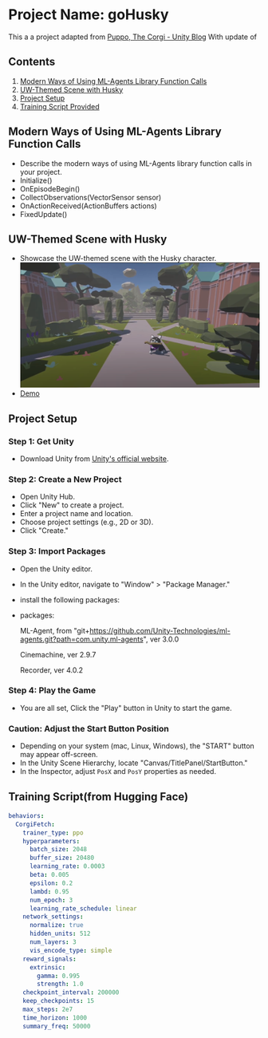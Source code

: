 # Project Name: goHusky

This a a project adapted from [Puppo, The Corgi - Unity Blog](https://blog.unity.com/engine-platform/puppo-the-corgi-cuteness-overload-with-the-unity-ml-agents-toolkit) With update of 

## Contents

1. [Modern Ways of Using ML-Agents Library Function Calls](#modern-ml-agents)
2. [UW-Themed Scene with Husky](#uw-themed-scene)
3. [Project Setup](#project-setup)
4. [Training Script Provided](#training-script)

## Modern Ways of Using ML-Agents Library Function Calls <a name="modern-ml-agents"></a>

- Describe the modern ways of using ML-Agents library function calls in your project.
- Initialize()
- OnEpisodeBegin()
- CollectObservations(VectorSensor sensor)
- OnActionReceived(ActionBuffers actions)
- FixedUpdate()

## UW-Themed Scene with Husky <a name="uw-themed-scene"></a>

- Showcase the UW-themed scene with the Husky character.
![Alt Text](goHusky.png)
- [Demo](https://drive.google.com/file/d/16MwlWZDvgC36cPbYV7LD5hqD-6m4coSb/view?usp=drive_link)


## Project Setup <a name="project-setup"></a>

### Step 1: Get Unity
- Download Unity from [Unity's official website](https://unity.com/).

### Step 2: Create a New Project
- Open Unity Hub.
- Click "New" to create a project.
- Enter a project name and location.
- Choose project settings (e.g., 2D or 3D).
- Click "Create."

### Step 3: Import Packages
- Open the Unity editor.
- In the Unity editor, navigate to "Window" > "Package Manager."
- install the following packages:

 - packages:

    ML-Agent, from "git+https://github.com/Unity-Technologies/ml-agents.git?path=com.unity.ml-agents", ver 3.0.0

    Cinemachine, ver 2.9.7

    Recorder, ver 4.0.2

### Step 4: Play the Game
- You are all set, Click the "Play" button in Unity to start the game.

### Caution: Adjust the Start Button Position
- Depending on your system (mac, Linux, Windows), the "START" button may appear off-screen.
- In the Unity Scene Hierarchy, locate "Canvas/TitlePanel/StartButton."
- In the Inspector, adjust `PosX` and `PosY` properties as needed.


## Training Script(from Hugging Face)

```yaml
behaviors:
  CorgiFetch:
    trainer_type: ppo
    hyperparameters:
      batch_size: 2048
      buffer_size: 20480
      learning_rate: 0.0003
      beta: 0.005
      epsilon: 0.2
      lambd: 0.95
      num_epoch: 3
      learning_rate_schedule: linear
    network_settings:
      normalize: true
      hidden_units: 512
      num_layers: 3
      vis_encode_type: simple
    reward_signals:
      extrinsic:
        gamma: 0.995
        strength: 1.0
    checkpoint_interval: 200000
    keep_checkpoints: 15
    max_steps: 2e7
    time_horizon: 1000
    summary_freq: 50000



